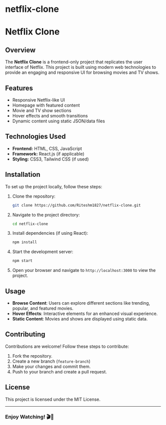 # netflix-clone

# Netflix Clone

## Overview
The **Netflix Clone** is a frontend-only project that replicates the user interface of Netflix. This project is built using modern web technologies to provide an engaging and responsive UI for browsing movies and TV shows.

## Features
- Responsive Netflix-like UI
- Homepage with featured content
- Movie and TV show sections
- Hover effects and smooth transitions
- Dynamic content using static JSON/data files

## Technologies Used
- **Frontend:** HTML, CSS, JavaScript
- **Framework:** React.js (if applicable)
- **Styling:** CSS3, Tailwind CSS (if used)

## Installation
To set up the project locally, follow these steps:

1. Clone the repository:
   ```sh
   git clone https://github.com/Riteshm1827/netflix-clone.git
   ```
2. Navigate to the project directory:
   ```sh
   cd netflix-clone
   ```
3. Install dependencies (if using React):
   ```sh
   npm install
   ```
4. Start the development server:
   ```sh
   npm start
   ```
5. Open your browser and navigate to `http://localhost:3000` to view the project.

## Usage
- **Browse Content**: Users can explore different sections like trending, popular, and featured movies.
- **Hover Effects**: Interactive elements for an enhanced visual experience.
- **Static Content**: Movies and shows are displayed using static data.

## Contributing
Contributions are welcome! Follow these steps to contribute:
1. Fork the repository.
2. Create a new branch (`feature-branch`)
3. Make your changes and commit them.
4. Push to your branch and create a pull request.

## License
This project is licensed under the MIT License.

---
### Enjoy Watching! 🎬🍿
